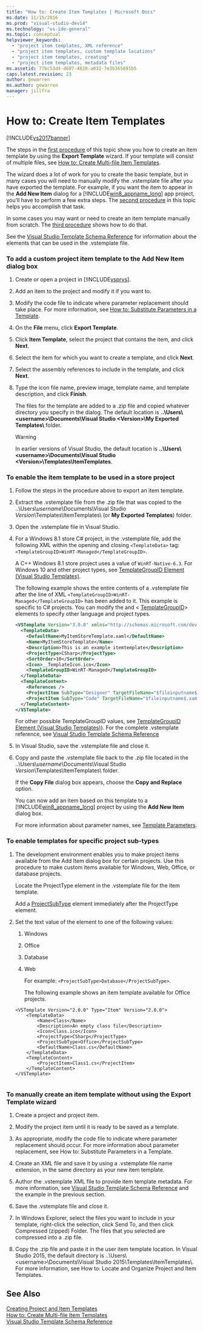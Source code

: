 ```yaml
---
title: "How to: Create Item Templates | Microsoft Docs"
ms.date: 11/15/2016
ms.prod: "visual-studio-dev14"
ms.technology: "vs-ide-general"
ms.topic: conceptual
helpviewer_keywords: 
  - "project item templates, XML reference"
  - "project item templates, custom template locations"
  - "project item templates, creating"
  - "project item templates, metadata files"
ms.assetid: 77bc53d4-d607-4820-a032-7e3b365891b5
caps.latest.revision: 23
author: gewarren
ms.author: gewarren
manager: jillfra
---
```

# How to: Create Item Templates
[!INCLUDE[vs2017banner](../includes/vs2017banner.md)]

The steps in the [first procedure](../ide/how-to-create-item-templates.md#export_template) of this topic show you how to create an item template by using the **Export Template** wizard. If your template will consist of multiple files, see [How to: Create Multi-file Item Templates](../ide/how-to-create-multi-file-item-templates.md).  
  
 The wizard does a lot of work for you to create the basic template, but in many cases you will need to manually modify the .vstemplate file after you have exported the template. For example, if you want the item to appear in the **Add New Item** dialog for a [!INCLUDE[win8_appname_long](../includes/win8-appname-long-md.md)] app project, you’ll have to perform a few extra steps. The [second procedure](../ide/how-to-create-item-templates.md#modify_template) in this topic helps you accomplish that task.  
 
 In some cases you may want or need to create an item template manually from scratch. The [third procedure](../ide/how-to-create-item-templates.md#create_template) shows how to do that.  
  
 See the [Visual Studio Template Schema Reference](../extensibility/visual-studio-template-schema-reference.md) for information about the elements that can be used in the .vstemplate file.  
  
### To add a custom project item template to the Add New Item dialog box  
  
1.  Create or open a project in [!INCLUDE[vsprvs](../includes/vsprvs-md.md)].  
  
2.  Add an item to the project and modify it if you want to.  
  
3.  Modify the code file to indicate where parameter replacement should take place. For more information, see [How to: Substitute Parameters in a Template](../ide/how-to-substitute-parameters-in-a-template.md).  
  
4.  On the **File** menu, click **Export Template**.  
  
5.  Click **Item Template**, select the project that contains the item, and click **Next**.  
  
6.  Select the item for which you want to create a template, and click **Next**.  
  
7.  Select the assembly references to include in the template, and click **Next**.  
  
8.  Type the icon file name, preview image, template name, and template description, and click **Finish**.  
  
     The files for the template are added to a .zip file and copied whatever directory you specify in the dialog. The default location is **..\Users\\<username\>\Documents\Visual Studio \<Version>\My Exported Templates\\** folder.  
  
    > [!WARNING]
    >  In earlier versions of Visual Studio, the default location is **..\Users\\<username\>\Documents\Visual Studio \<Version>\Templates\ItemTemplates**.  
  
### To enable the item template to be used in a store project  
  
1. Follow the steps in the procedure above to export an item template.  
  
2. Extract the .vstemplate file from the .zip file that was copied to the ..\Users\\*username*\Documents\Visual Studio *Version*\Templates\ItemTemplates\ (or **My Exported Templates**) folder.  
  
3. Open the .vstemplate file in Visual Studio.  
  
4. For a Windows 8.1 store C# project, in the .vstemplate file, add the following XML within the opening and closing `<TemplateData>` tag: `<TemplateGroupID>WinRT-Managed</TemplateGroupID>`.  
  
    A C++ Windows 8.1 store project uses a value of `WinRT-Native-6.3`. For Windows 10 and other project types, see [TemplateGroupID Element (Visual Studio Templates)](../extensibility/templategroupid-element-visual-studio-templates.md).  
  
    The following example shows the entire contents of a .vstemplate file after the line of XML `<TemplateGroupID>WinRT-Managed</TemplateGroupID>` has been added to it. This example is specific to C# projects. You can modify the <ProjectTpe> and \< [TemplateGroupID](../extensibility/templategroupid-element-visual-studio-templates.md)> elements to specify other language and project types.  
  
   ```xml  
   <VSTemplate Version="3.0.0" xmlns="http://schemas.microsoft.com/developer/vstemplate/2005" Type="Item">  
     <TemplateData>  
       <DefaultName>MyItemStoreTemplate.xaml</DefaultName>  
       <Name>MyItemStoreTemplate</Name>  
       <Description>This is an example itemtemplate</Description>  
       <ProjectType>CSharp</ProjectType>  
       <SortOrder>10</SortOrder>  
       <Icon>__TemplateIcon.ico</Icon>  
       <TemplateGroupID>WinRT-Managed</TemplateGroupID>  
     </TemplateData>  
     <TemplateContent>  
       <References />  
       <ProjectItem SubType="Designer" TargetFileName="$fileinputname$.xaml" ReplaceParameters="true">MyItemTemplate.xaml</ProjectItem>  
       <ProjectItem SubType="Code" TargetFileName="$fileinputname$.xaml.cs" ReplaceParameters="true">MyItemTemplate.xaml.cs</ProjectItem>  
     </TemplateContent>  
   </VSTemplate>  
   ```  
  
    For other possible TemplateGroupID values, see [TemplateGroupID Element (Visual Studio Templates)](../extensibility/templategroupid-element-visual-studio-templates.md)). For the complete .vstemplate reference, see [Visual Studio Template Schema Reference](../extensibility/visual-studio-template-schema-reference.md)  
  
5. In Visual Studio, save the .vstemplate file and close it.  
  
6. Copy and paste the .vstemplate file back to the .zip file located in the ..\Users\\*username*\Documents\Visual Studio *Version*\Templates\ItemTemplates\ folder.  
  
    If the **Copy File** dialog box appears, choose the **Copy and Replace** option.  
  
   You can now add an item based on this template to a [!INCLUDE[win8_appname_long](../includes/win8-appname-long-md.md)] project by using the **Add New Item** dialog box.  
  
   For more information about parameter names, see [Template Parameters](../ide/template-parameters.md).  
  
### To enable templates for specific project sub-types  
  
1. The development environment enables you to make project items available from the Add Item dialog box for certain projects. Use this procedure to make custom items available for Windows, Web, Office, or database projects.  
  
    Locate the ProjectType element in the .vstemplate file for the item template.  
  
    Add a [ProjectSubType](../extensibility/projectsubtype-element-visual-studio-templates.md) element immediately after the ProjectType element.  
  
2. Set the text value of the element to one of the following values:  
  
   1. Windows  
  
   2. Office  
  
   3. Database  
  
   4. Web  
  
      For example: `<ProjectSubType>Database</ProjectSubType>`.  
  
      The following example shows an item template available for Office projects.  
  
   ```  
   <VSTemplate Version="2.0.0" Type="Item" Version="2.0.0">  
       <TemplateData>  
           <Name>Class</Name>  
           <Description>An empty class file</Description>  
           <Icon>Class.ico</Icon>  
           <ProjectType>CSharp</ProjectType>  
           <ProjectSubType>Office</ProjectSubType>  
           <DefaultName>Class.cs</DefaultName>  
       </TemplateData>  
       <TemplateContent>  
           <ProjectItem>Class1.cs</ProjectItem>  
       </TemplateContent>  
   </VSTemplate>  
  
   ```  
  
### To manually create an item template without using the Export Template wizard  
  
1.  Create a project and project item.  
  
2.  Modify the project item until it is ready to be saved as a template.  
  
3.  As appropriate, modify the code file to indicate where parameter replacement should occur. For more information about parameter replacement, see How to: Substitute Parameters in a Template.  
  
4.  Create an XML file and save it by using a .vstemplate file name extension, in the same directory as your new item template.  
  
5.  Author the .vstemplate XML file to provide item template metadata. For more information, see [Visual Studio Template Schema Reference](../extensibility/visual-studio-template-schema-reference.md) and the example in the previous section.  
  
6.  Save the .vstemplate file and close it.  
  
7.  In Windows Explorer, select the files you want to include in your template, right-click the selection, click Send To, and then click Compressed (zipped) Folder. The files that you selected are compressed into a .zip file.  
  
8.  Copy the .zip file and paste it in the user item template location. In Visual Studio 2015, the default directory is ..\Users\\<username\>\Documents\Visual Studio 2015\Templates\ItemTemplates\\. For more information, see How to: Locate and Organize Project and Item Templates.  
  
## See Also  
 [Creating Project and Item Templates](../ide/creating-project-and-item-templates.md)   
 [How to: Create Multi-file Item Templates](../ide/how-to-create-multi-file-item-templates.md)   
 [Visual Studio Template Schema Reference](../extensibility/visual-studio-template-schema-reference.md)